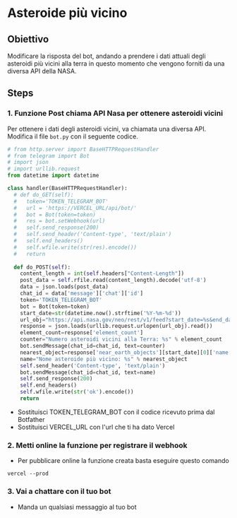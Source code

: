 # Asteroide più vicino

## Obiettivo

Modificare la risposta del bot, andando a prendere i dati attuali degli asteroidi più vicini alla terra in questo momento che vengono forniti da una diversa API della NASA.

## Steps

### 1. Funzione Post chiama API Nasa per ottenere asteroidi vicini

Per ottenere i dati degli asteroidi vicini, va chiamata una diversa API.
Modifica il file `bot.py` con il seguente codice.

``` py
# from http.server import BaseHTTPRequestHandler
# from telegram import Bot
# import json
# import urllib.request
from datetime import datetime

class handler(BaseHTTPRequestHandler):
  # def do_GET(self):
  #   token='TOKEN_TELEGRAM_BOT'
  #   url = 'https://VERCEL_URL/api/bot/'
  #   bot = Bot(token=token)
  #   res = bot.setWebhook(url)
  #   self.send_response(200)
  #   self.send_header('Content-type', 'text/plain')
  #   self.end_headers()
  #   self.wfile.write(str(res).encode())
  #   return
  
  def do_POST(self):
    content_length = int(self.headers["Content-Length"])
    post_data = self.rfile.read(content_length).decode('utf-8')
    data = json.loads(post_data)
    chat_id = data['message']['chat']['id']
    token='TOKEN_TELEGRAM_BOT'
    bot = Bot(token=token)
    start_date=str(datetime.now().strftime('%Y-%m-%d'))
    url_obj="https://api.nasa.gov/neo/rest/v1/feed?start_date=%s&end_date=%s&api_key=DEMO_KEY" % (start_date, start_date)
    response = json.loads(urllib.request.urlopen(url_obj).read())
    element_count=response['element_count']
    counter="Numero asteroidi vicini alla Terra: %s" % element_count
    bot.sendMessage(chat_id=chat_id, text=counter)
    nearest_object=response['near_earth_objects'][start_date][0]['name']
    name="Nome asteroide più vicino: %s" % nearest_object
    self.send_header('Content-type', 'text/plain')
    bot.sendMessage(chat_id=chat_id, text=name)
    self.send_response(200)
    self.end_headers()
    self.wfile.write(str('ok').encode())
    return

```

- Sostituisci TOKEN_TELEGRAM_BOT con il codice ricevuto prima dal Botfather
- Sostituisci VERCEL_URL con l'url che ti ha dato Vercel  

### 2. Metti online la funzione per registrare il webhook

- Per pubblicare online la funzione creata basta eseguire questo comando
```
vercel --prod
```

### 3. Vai a chattare con il tuo bot
- Manda un qualsiasi messaggio al tuo bot